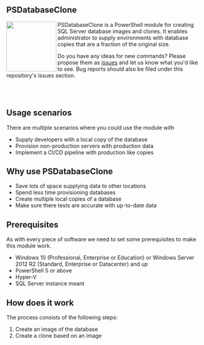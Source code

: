 ## PSDatabaseClone
<img src="https://www.sqlstad.nl/wp-content/uploads/2018/07/PSDatabaseClone_Logo_128.png" align="left" with="128px" height="131px"/> PSDatabaseClone is a PowerShell module for creating SQL Server database images and clones.
It enables administrator to supply environments with database copies that are a fraction of the original size.

Do you have any ideas for new commands? Please propose them as <a href="https://psdatabaseclone.io/issues" target="_blank">issues</a> and let us know what you'd like to see. Bug reports should also be filed under this repository's issues section.

<br/>
<br/>


## Usage scenarios

There are multiple scenarios where you could use the module with
* Supply developers with a local copy of the database
* Provision non-production servers with production data
* Implement a CI/CD pipeline with production like copies

## Why use PSDatabaseClone

* Save lots of space supplying data to other locations
* Spend less time provisioning databases
* Create multiple local copies of a database
* Make sure there tests are accurate with up-to-date data

## Prerequisites

As with every piece of software we need to set some prerequisites to make this module work.

* Windows 10 (Professional, Enterprise or Education) or Windows Server 2012 R2 (Standard, Enterprise or Datacenter) and up
* PowerShell 5 or above
* Hyper-V
* SQL Server instance meant

## How does it work

The process consists of the following steps:

1. Create an image of the database
2. Create a clone based on an image

